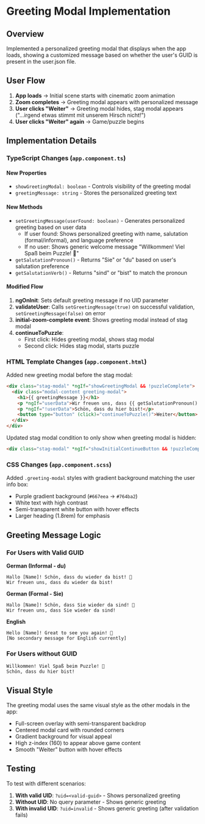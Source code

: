 # Greeting Modal Implementation

## Overview
Implemented a personalized greeting modal that displays when the app loads, showing a customized message based on whether the user's GUID is present in the user.json file.

## User Flow
1. **App loads** → Initial scene starts with cinematic zoom animation
2. **Zoom completes** → Greeting modal appears with personalized message
3. **User clicks "Weiter"** → Greeting modal hides, stag modal appears ("...irgend etwas stimmt mit unserem Hirsch nicht!")
4. **User clicks "Weiter" again** → Game/puzzle begins

## Implementation Details

### TypeScript Changes (`app.component.ts`)

#### New Properties
- `showGreetingModal: boolean` - Controls visibility of the greeting modal
- `greetingMessage: string` - Stores the personalized greeting text

#### New Methods
- `setGreetingMessage(userFound: boolean)` - Generates personalized greeting based on user data
  - If user found: Shows personalized greeting with name, salutation (formal/informal), and language preference
  - If no user: Shows generic welcome message "Willkommen! Viel Spaß beim Puzzle! 🎄"
- `getSalutationPronoun()` - Returns "Sie" or "du" based on user's salutation preference
- `getSalutationVerb()` - Returns "sind" or "bist" to match the pronoun

#### Modified Flow
1. **ngOnInit**: Sets default greeting message if no UID parameter
2. **validateUser**: Calls `setGreetingMessage(true)` on successful validation, `setGreetingMessage(false)` on error
3. **initial-zoom-complete event**: Shows greeting modal instead of stag modal
4. **continueToPuzzle**: 
   - First click: Hides greeting modal, shows stag modal
   - Second click: Hides stag modal, starts puzzle

### HTML Template Changes (`app.component.html`)

Added new greeting modal before the stag modal:
```html
<div class="stag-modal" *ngIf="showGreetingModal && !puzzleComplete">
  <div class="modal-content greeting-modal">
    <h1>{{ greetingMessage }}</h1>
    <p *ngIf="userData">Wir freuen uns, dass {{ getSalutationPronoun() }} wieder da {{ getSalutationVerb() }}!</p>
    <p *ngIf="!userData">Schön, dass du hier bist!</p>
    <button type="button" (click)="continueToPuzzle()">Weiter</button>
  </div>
</div>
```

Updated stag modal condition to only show when greeting modal is hidden:
```html
<div class="stag-modal" *ngIf="showInitialContinueButton && !puzzleComplete && !showGreetingModal">
```

### CSS Changes (`app.component.scss`)

Added `.greeting-modal` styles with gradient background matching the user info box:
- Purple gradient background (`#667eea` → `#764ba2`)
- White text with high contrast
- Semi-transparent white button with hover effects
- Larger heading (1.8rem) for emphasis

## Greeting Message Logic

### For Users with Valid GUID
**German (Informal - du)**
```
Hallo [Name]! Schön, dass du wieder da bist! 🎄
Wir freuen uns, dass du wieder da bist!
```

**German (Formal - Sie)**
```
Hallo [Name]! Schön, dass Sie wieder da sind! 🎄
Wir freuen uns, dass Sie wieder da sind!
```

**English**
```
Hello [Name]! Great to see you again! 🎄
[No secondary message for English currently]
```

### For Users without GUID
```
Willkommen! Viel Spaß beim Puzzle! 🎄
Schön, dass du hier bist!
```

## Visual Style
The greeting modal uses the same visual style as the other modals in the app:
- Full-screen overlay with semi-transparent backdrop
- Centered modal card with rounded corners
- Gradient background for visual appeal
- High z-index (160) to appear above game content
- Smooth "Weiter" button with hover effects

## Testing
To test with different scenarios:
1. **With valid UID**: `?uid=<valid-guid>` - Shows personalized greeting
2. **Without UID**: No query parameter - Shows generic greeting
3. **With invalid UID**: `?uid=invalid` - Shows generic greeting (after validation fails)
